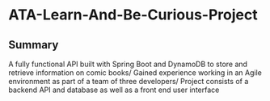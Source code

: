 # ATA-Learn-And-Be-Curious-Project

## Summary
A fully functional API built with Spring Boot and DynamoDB to store and retrieve information on comic books/
Gained experience working in an Agile environment as part of a team of three developers/
Project consists of a backend API and database as well as a front end user interface

